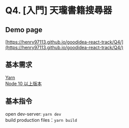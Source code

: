 # Q4. [入門] 天瓏書籍搜尋器
## Demo page
[https://henry97113.github.io/goodidea-react-track/Q4/](https://henry97113.github.io/goodidea-react-track/Q4/)

## 基本需求
[Yarn](https://yarnpkg.com)
<br />
[Node 10 以上版本](https://nodejs.org)

## 基本指令
open dev-server: `yarn dev`
<br />
build production files：`yarn build`